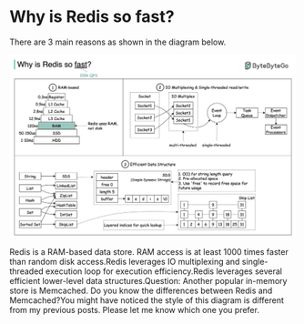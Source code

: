 # Why is Redis so fast?

There are 3 main reasons as shown in the diagram below.<p>
  <img src="../images/why_redis_fast.jpeg" />
</p>
Redis is a RAM-based data store. RAM access is at least 1000 times faster than random disk access.Redis leverages IO multiplexing and single-threaded execution loop for execution efficiency.Redis leverages several efficient lower-level data structures.Question: Another popular in-memory store is Memcached. Do you know the differences between Redis and Memcached?You might have noticed the style of this diagram is different from my previous posts. Please let me know which one you prefer.
